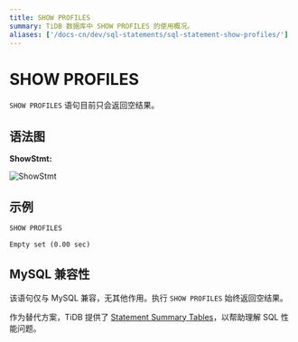 ```yaml
---
title: SHOW PROFILES
summary: TiDB 数据库中 SHOW PROFILES 的使用概况。
aliases: ['/docs-cn/dev/sql-statements/sql-statement-show-profiles/']
---
```


# SHOW PROFILES

`SHOW PROFILES` 语句目前只会返回空结果。

## 语法图

**ShowStmt:**

![ShowStmt](https://download.pingcap.com/images/docs-cn/sqlgram/ShowStmt.png)

## 示例


```sql
SHOW PROFILES
```

```
Empty set (0.00 sec)
```

## MySQL 兼容性

该语句仅与 MySQL 兼容，无其他作用。执行 `SHOW PROFILES` 始终返回空结果。

作为替代方案，TiDB 提供了 [Statement Summary Tables](/statement-summary-tables.md)，以帮助理解 SQL 性能问题。
